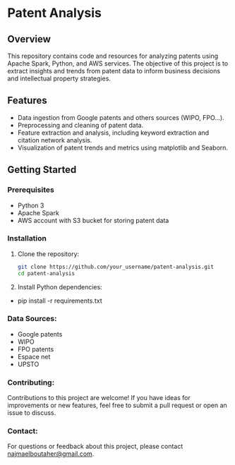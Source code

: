 # Patent Analysis

## Overview

This repository contains code and resources for analyzing patents using Apache Spark, Python, and AWS services. The objective of this project is to extract insights and trends from patent data to inform business decisions and intellectual property strategies.

## Features

- Data ingestion from Google patents and others sources (WIPO, FPO...).
- Preprocessing and cleaning of patent data.
- Feature extraction and analysis, including keyword extraction and citation network analysis.
- Visualization of patent trends and metrics using matplotlib and Seaborn.

## Getting Started

### Prerequisites

- Python 3
- Apache Spark
- AWS account with S3 bucket for storing patent data

### Installation

1. Clone the repository:

   ```bash
   git clone https://github.com/your_username/patent-analysis.git
   cd patent-analysis
   ```
2. Install Python dependencies:
 - pip install -r requirements.txt

### Data Sources:
- Google patents
- WIPO
- FPO patents
- Espace net
- UPSTO
### Contributing:

Contributions to this project are welcome! If you have ideas for improvements or new features, feel free to submit a pull request or open an issue to discuss.
### Contact:
For questions or feedback about this project, please contact najmaelboutaher@gmail.com.
